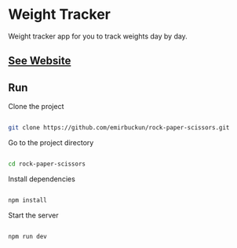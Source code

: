 # Weight Tracker

Weight tracker app for you to track weights day by day.

## [See Website](https://emirbuckun.github.io/rock-paper-scissors/)

## Run

Clone the project

```bash

git clone https://github.com/emirbuckun/rock-paper-scissors.git

```

Go to the project directory

```bash

cd rock-paper-scissors

```

Install dependencies

```bash

npm install

```

Start the server

```bash

npm run dev

```
